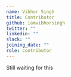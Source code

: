 ```yaml
---
name: Vibhor Singh
title: Contributor
github: iamvibhorsingh
twitter: ""
linkedin: ""
slack: ""
joining_date: ""
role: contributor
---
```


Still waiting for this
